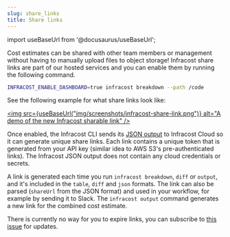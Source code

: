```yaml
---
slug: share_links
title: Share links
---
```


import useBaseUrl from '@docusaurus/useBaseUrl';

Cost estimates can be shared with other team members or management without having to manually upload files to object storage! Infracost share links are part of our hosted services and you can enable them by running the following command. 

```sh
INFRACOST_ENABLE_DASHBOARD=true infracost breakdown --path /code
```

See the following example for what share links look like:

[<img src={useBaseUrl("img/screenshots/infracost-share-link.png")} alt="A demo of the new Infracost sharable link" />](https://dashboard.infracost.io/share/h2h9trnqru8ioy61xtnxywhkoszpw0cg)

Once enabled, the Infracost CLI sends its [JSON output](/docs/features/cli_commands/#examples) to Infracost Cloud so it can generate unique share links. Each link contains a unique token that is generated from your API key (similar idea to AWS S3's pre-authenticated links). The Infracost JSON output does not contain any cloud credentials or secrets.

A link is generated each time you run `infracost breakdown`, `diff` or `output`, and it's included in the `table`, `diff` and `json` formats. The link can also be parsed (`shareUrl` from the JSON format) and used in your workflow, for example by sending it to Slack. The `infracost output` command generates a new link for the combined cost estimate.

There is currently no way for you to expire links, you can subscribe to [this issue](https://github.com/infracost/infracost/issues/1441) for updates.
